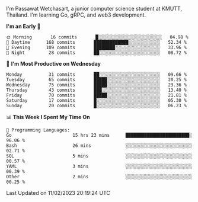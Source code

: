 
I'm Passawat Wetchasart, a junior computer science student at KMUTT, Thailand. I'm learning Go, gRPC, and web3 development.



<!--START_SECTION:waka-->
**I'm an Early 🐤** 

```text
🌞 Morning       16 commits       █░░░░░░░░░░░░░░░░░░░░░░░░   04.98 % 
🌆 Daytime      168 commits       █████████████░░░░░░░░░░░░   52.34 % 
🌃 Evening      109 commits       ████████░░░░░░░░░░░░░░░░░   33.96 % 
🌙 Night         28 commits       ██░░░░░░░░░░░░░░░░░░░░░░░   08.72 % 

```
📅 **I'm Most Productive on Wednesday** 

```text
Monday          31 commits       ██░░░░░░░░░░░░░░░░░░░░░░░   09.66 % 
Tuesday         65 commits       █████░░░░░░░░░░░░░░░░░░░░   20.25 % 
Wednesday       75 commits       █████░░░░░░░░░░░░░░░░░░░░   23.36 % 
Thursday        43 commits       ███░░░░░░░░░░░░░░░░░░░░░░   13.40 % 
Friday          70 commits       █████░░░░░░░░░░░░░░░░░░░░   21.81 % 
Saturday        17 commits       █░░░░░░░░░░░░░░░░░░░░░░░░   05.30 % 
Sunday          20 commits       █░░░░░░░░░░░░░░░░░░░░░░░░   06.23 % 

```


📊 **This Week I Spent My Time On** 

```text
💬 Programming Languages: 
Go                       15 hrs 23 mins      ████████████████████████░   96.06 % 
Bash                     26 mins             ░░░░░░░░░░░░░░░░░░░░░░░░░   02.71 % 
SQL                      5 mins              ░░░░░░░░░░░░░░░░░░░░░░░░░   00.57 % 
YAML                     3 mins              ░░░░░░░░░░░░░░░░░░░░░░░░░   00.39 % 
Other                    2 mins              ░░░░░░░░░░░░░░░░░░░░░░░░░   00.25 % 

```


 Last Updated on 11/02/2023 20:19:24 UTC
<!--END_SECTION:waka-->

<!--
**markpassawat/markpassawat** is a ✨ _special_ ✨ repository because its `README.md` (this file) appears on your GitHub profile.

Here are some ideas to get you started:

- 🔭 I’m currently working on ...
- 🌱 I’m currently learning ...
- 👯 I’m looking to collaborate on ...
- 🤔 I’m looking for help with ...
- 💬 Ask me about ...
- 📫 How to reach me: ...
- 😄 Pronouns: He/Him
- ⚡ Fun fact: ...
-->
